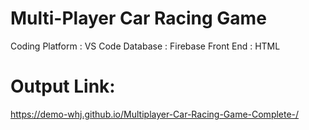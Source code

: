 # Multi-Player Car Racing Game 
Coding Platform : VS Code
Database : Firebase
Front End : HTML

# Output Link:
https://demo-whj.github.io/Multiplayer-Car-Racing-Game-Complete-/
